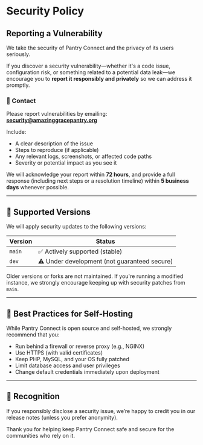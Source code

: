 # Security Policy

## Reporting a Vulnerability

We take the security of Pantry Connect and the privacy of its users seriously.

If you discover a security vulnerability—whether it's a code issue, configuration risk, or something related to a potential data leak—we encourage you to **report it responsibly and privately** so we can address it promptly.

### 📧 Contact

Please report vulnerabilities by emailing:  
**[security@amazinggracepantry.org](mailto:security@amazinggracepantry.org)**

Include:
- A clear description of the issue
- Steps to reproduce (if applicable)
- Any relevant logs, screenshots, or affected code paths
- Severity or potential impact as you see it

We will acknowledge your report within **72 hours**, and provide a full response (including next steps or a resolution timeline) within **5 business days** whenever possible.

---

## 🔐 Supported Versions

We will apply security updates to the following versions:

| Version | Status        |
|---------|---------------|
| `main`  | ✅ Actively supported (stable) |
| `dev`   | ⚠️ Under development (not guaranteed secure) |

Older versions or forks are not maintained. If you're running a modified instance, we strongly encourage keeping up with security patches from `main`.

---

## 🧰 Best Practices for Self-Hosting

While Pantry Connect is open source and self-hosted, we strongly recommend that you:
- Run behind a firewall or reverse proxy (e.g., NGINX)
- Use HTTPS (with valid certificates)
- Keep PHP, MySQL, and your OS fully patched
- Limit database access and user privileges
- Change default credentials immediately upon deployment

---

## 🏅 Recognition

If you responsibly disclose a security issue, we’re happy to credit you in our release notes (unless you prefer anonymity).

Thank you for helping keep Pantry Connect safe and secure for the communities who rely on it.
